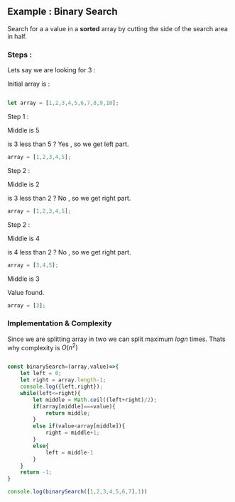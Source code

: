 ## Example : Binary Search

Search for a a value in a **sorted** array by cutting the side of the search area in half.


### Steps : 
Lets say we are looking for 3 : 


Initial array is : 
```js

let array = [1,2,3,4,5,6,7,8,9,10];

```
Step 1 : 



Middle is 5 

is 3 less than 5 ? Yes , so we get left part.

```js
array = [1,2,3,4,5];

```


Step 2 : 



Middle is 2 

is 3 less than 2 ? No , so we get right part.

```js
array = [1,2,3,4,5];

```


Step 2 : 



Middle is 4

is 4 less than 2 ? No , so we get right part.

```js
array = [3,4,5];

```


Middle is 3

Value found.

```js
array = [3];

```


### Implementation & Complexity

Since we are splitting array in two we can split maximum $logn$ times. Thats why complexity is $O(n^2)$


```js

const binarySearch=(array,value)=>{
    let left = 0;
    let right = array.length-1;
    console.log({left,right});
    while(left<=right){
        let middle = Math.ceil((left+right)/2);
        if(array[middle]===value){
            return middle;
        }
        else if(value<array[middle]){
            right = middle+1;
        }
        else{
            left = middle-1
        }
    }
    return -1;
}

console.log(binarySearch([1,2,3,4,5,6,7],1))

```